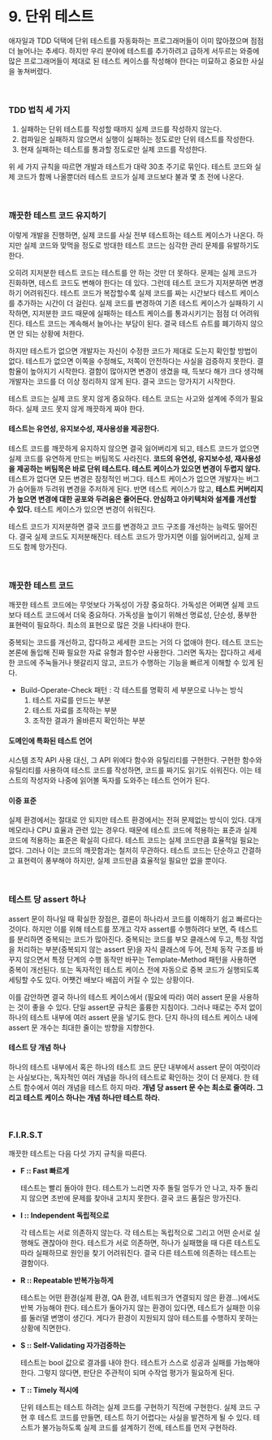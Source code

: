 # 9. 단위 테스트

애자일과 TDD 덕택에 단위 테스트를 자동화하는 프로그래머들이 이미 많아졌으며 점점 더 늘어나는 추세다. 하지만 우리 분야에 테스트를 추가하려고 급하게 서두르는 와중에 많은 프로그래머들이 제대로 된 테스트 케이스를 작성해야 한다는 미묘하고 중요한 사실을 놓쳐버렸다.

<br />

### TDD 법칙 세 가지

1. 실패하는 단위 테스트를 작성할 때까지 실제 코드를 작성하지 않는다.
2. 컴파일은 실패하지 않으면서 실행이 실패하는 정도로만 단위 테스트를 작성한다.
3. 현재 실패하는 테스트를 통과할 정도로만 실제 코드를 작성한다.

위 세 가지 규칙을 따르면 개발과 테스트가 대략 30초 주기로 묶인다. 테스트 코드와 실제 코드가 함께 나올뿐더러 테스트 코드가 실제 코드보다 불과 몇 초 전에 나온다.

<br />

### 깨끗한 테스트 코드 유지하기

이렇게 개발을 진행하면, 실제 코드를 사실 전부 테스트하는 테스트 케이스가 나온다. 하지만 실제 코드와 맞먹을 정도로 방대한 테스트 코드는 심각한 관리 문제를 유발하기도 한다.

오히려 지저분한 테스트 코드는 테스트를 안 하는 것만 더 못하다. 문제는 실제 코드가 진화하면, 테스트 코드도 변해야 한다는 데 있다. 그런데 테스트 코드가 지저분하면 변경하기 어려워진다. 테스트 코드가 복잡할수록 실제 코드를 짜는 시간보다 테스트 케이스를 추가하는 시간이 더 걸린다. 실제 코드를 변경하여 기존 테스트 케이스가 실패하기 시작하면, 지저분한 코드 때문에 실패하는 테스트 케이스를 통과시키기는 점점 더 어려워진다. 테스트 코드는 계속해서 늘어나는 부담이 된다. 결국 테스트 슈트를 폐기하지 않으면 안 되는 상황에 처한다.

하지만 테스트가 없으면 개발자는 자신이 수정한 코드가 제대로 도는지 확인할 방법이 없다. 테스트가 없으면 이쪽을 수정해도, 저쪽이 안전하다는 사실을 검증하지 못한다. 결함율이 높아지기 시작한다. 결함이 많아지면 변경이 생겼을 때, 득보다 해가 크다 생각해 개발자는 코드를 더 이상 정리하지 않게 된다. 결국 코드는 망가지기 시작한다.

테스트 코드는 실제 코드 못지 않게 중요하다. 테스트 코드는 사고와 설계에 주의가 필요하다. 실제 코드 못지 않게 깨끗하게 짜야 한다.

#### 테스트는 유연성, 유지보수성, 재사용성을 제공한다.

테스트 코드를 깨끗하게 유지하지 않으면 결국 잃어버리게 되고, 테스트 코드가 없으면 실제 코드를 유연하게 만드는 버팀목도 사라진다. **코드의 유연성, 유지보수성, 재사용성을 제공하는 버팀목은 바로 단위 테스트다. 테스트 케이스가 있으면 변경이 두렵지 않다.** 테스트가 없다면 모든 변경은 잠정적인 버그다. 테스트 케이스가 없으면 개발자는 버그가 숨어들까 두려워 변경을 주저하게 된다. 반면 테스트 케이스가 많고, **테스트 커버리지가 높으면 변경에 대한 공포와 두려움은 줄어든다. 안심하고 아키텍처와 설계를 개선할 수 있다.** 테스트 케이스가 있으면 변경이 쉬워진다.

테스트 코드가 지저분하면 결국 코드를 변경하고 코드 구조를 개선하는 능력도 떨어진다. 결국 실제 코드도 지저분해진다. 테스트 코드가 망가지면 이를 잃어버리고, 실제 코드도 함께 망가진다.

<br />

### 깨끗한 테스트 코드

깨끗한 테스트 코드에는 무엇보다 가독성이 가장 중요하다. 가독성은 어쩌면 실제 코드보다 테스트 코드에서 더욱 중요하다. 가독성을 높이기 위해선 명료성, 단순성, 풍부한 표현력이 필요하다. 최소의 표현으로 많은 것을 나타내야 한다.

중복되는 코드를 개선하고, 잡다하고 세세한 코드는 거의 다 없애야 한다. 테스트 코드는 본론에 돌입해 진짜 필요한 자료 유형과 함수만 사용한다. 그러면 독자는 잡다하고 세세한 코드에 주눅들거나 헷갈리지 않고, 코드가 수행하는 기능을 빠르게 이해할 수 있게 된다.

- Build-Operate-Check 패턴 : 각 테스트를 명확히 세 부분으로 나누는 방식
  1. 테스트 자료를 만드는 부분
  2. 테스트 자료를 조작하는 부분
  3. 조작한 결과가 올바른지 확인하는 부분

#### 도메인에 특화된 테스트 언어

시스템 조작 API 사용 대신, 그 API 위에다 함수와 유틸리티를 구현한다. 구현한 함수와 유틸리티를 사용하여 테스트 코드를 작성하면, 코드를 짜기도 읽기도 쉬워진다. 이는 테스트의 작성자와 나중에 읽어볼 독자를 도와주는 테스트 언어가 된다.

#### 이중 표준

실제 환경에서는 절대로 안 되지만 테스트 환경에서는 전혀 문제없는 방식이 있다. 대개 메모리나 CPU 효율과 관련 있는 경우다. 때문에 테스트 코드에 적용하는 표준과 실제 코드에 적용하는 표준은 확실히 다르다. 테스트 코드는 실제 코드만큼 효율적일 필요는 없다. 그러나 이는 코드의 깨끗함과는 철저히 무관하다. 테스트 코드는 단순하고 간결하고 표현력이 풍부해야 하지만, 실제 코드만큼 효율적일 필요만 없을 뿐이다.

<br />

### 테스트 당 assert 하나

assert 문이 하나일 때 확실한 장점은, 결론이 하나라서 코드를 이해하기 쉽고 빠르다는 것이다. 하지만 이를 위해 테스트를 쪼개고 각자 assert를 수행하려다 보면, 즉 테스트를 분리하면 중복되는 코드가 많아진다. 중복되는 코드를 부모 클래스에 두고, 특정 작업을 처리하는 부분(중복되지 않는 assert 문)을 자식 클래스에 두어, 전체 동작 구조를 바꾸지 않으면서 특정 단계의 수행 동작만 바꾸는 Template-Method 패턴을 사용하면 중복이 개선된다. 또는 독자적인 테스트 케이스 전에 자동으로 중복 코드가 실행되도록 세팅할 수도 있다. 어쨋건 배보다 배꼽이 커질 수 있는 상황이다.

이를 감안하면 결국 하나의 테스트 케이스에서 (필요에 따라) 여러 assert 문을 사용하는 것이 좋을 수 있다. 단일 assert문 규칙은 훌륭한 지침이다. 그러나 때로는 주저 없이 하나의 테스트 내부에 여러 assert 문을 넣기도 한다. 단지 하나의 테스트 케이스 내에 assert 문 개수는 최대한 줄이는 방향을 지향한다.

#### 테스트 당 개념 하나

하나의 테스트 내부에서 혹은 하나의 테스트 코드 문단 내부에서 assert 문이 여럿이라는 사실보다는, 독자적인 여러 개념을 하나의 테스트로 확인하는 것이 더 문제다. 한 테스트 함수에서 여러 개념을 테스트 하지 마라. **개념 당 assert 문 수는 최소로 줄여라. 그리고 테스트 케이스 하나는 개념 하나만 테스트 하라.**

<br />

### F.I.R.S.T

깨끗한 테스트는 다음 다섯 가지 규칙을 따른다.

- **F :: Fast 빠르게**

  테스트는 빨리 돌아야 한다. 테스트가 느리면 자주 돌릴 엄두가 안 나고, 자주 돌리지 않으면 초반에 문제를 찾아내 고치지 못한다. 결국 코드 품질은 망가진다.

- **I :: Independent 독립적으로**

  각 테스트는 서로 의존하지 않는다. 각 테스트는 독립적으로 그리고 어떤 순서로 실행해도 괜찮아야 한다. 테스트가 서로 의존하면, 하나가 실패했을 때 다른 테스트도 따라 실패하므로 원인을 찾기 어려워진다. 결국 다른 테스트에 의존하는 테스트는 결함이다.

- **R :: Repeatable 반복가능하게**

  테스트는 어떤 환경(실제 환경, QA 환경, 네트워크가 연결되지 않은 환경...)에서도 반복 가능해야 한다. 테스트가 돌아가지 않는 환경이 있다면, 테스트가 실패한 이유를 둘러댈 변명이 생긴다. 게다가 환경이 지원되지 않아 테스트를 수행하지 못하는 상황에 직면한다.

- **S :: Self-Validating 자가검증하는**

  테스트는 bool 값으로 결과를 내야 한다. 테스트가 스스로 성공과 실패를 가늠해야 한다. 그렇지 않다면, 판단은 주관적이 되며 수작업 평가가 필요하게 된다.

- **T :: Timely 적시에**

  단위 테스트는 테스트 하려는 실제 코드를 구현하기 직전에 구현한다. 실제 코드 구현 후 테스트 코드를 만들면, 테스트 하기 어렵다는 사실을 발견하게 될 수 있다. 테스트가 불가능하도록 실제 코드를 설계하기 전에, 테스트를 먼저 구현하라.

<br />
